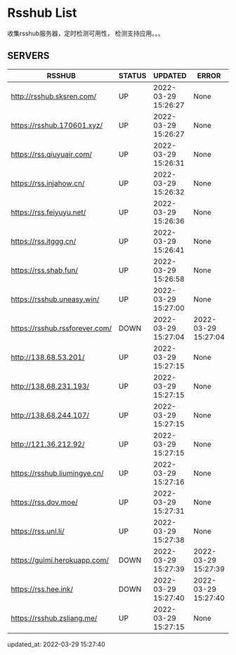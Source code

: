 # Rsshub List

收集rsshub服务器，定时检测可用性， 检测支持应用。。。


## SERVERS

|  RSSHUB   | STATUS  | UPDATED  | ERROR  | TWITTER |  
|  ----  | ----  | ----  | ----  | ---- |  
| http://rsshub.sksren.com/ | UP | 2022-03-29 15:26:27 | None |OK|  
| https://rsshub.170601.xyz/ | UP | 2022-03-29 15:26:27 | None ||  
| https://rss.qiuyuair.com/ | UP | 2022-03-29 15:26:31 | None ||  
| https://rss.injahow.cn/ | UP | 2022-03-29 15:26:32 | None ||  
| https://rss.feiyuyu.net/ | UP | 2022-03-29 15:26:36 | None ||  
| https://rss.itggg.cn/ | UP | 2022-03-29 15:26:41 | None ||  
| https://rss.shab.fun/ | UP | 2022-03-29 15:26:58 | None |OK|  
| https://rsshub.uneasy.win/ | UP | 2022-03-29 15:27:00 | None |OK|  
| https://rsshub.rssforever.com/ | DOWN | 2022-03-29 15:27:04 | 2022-03-29 15:27:04 |  
| http://138.68.53.201/ | UP | 2022-03-29 15:27:15 | None ||  
| http://138.68.231.193/ | UP | 2022-03-29 15:27:15 | None ||  
| http://138.68.244.107/ | UP | 2022-03-29 15:27:15 | None ||  
| http://121.36.212.92/ | UP | 2022-03-29 15:27:15 | None ||  
| https://rsshub.liumingye.cn/ | UP | 2022-03-29 15:27:16 | None ||  
| https://rss.dov.moe/ | UP | 2022-03-29 15:27:31 | None ||  
| https://rss.unl.li/ | UP | 2022-03-29 15:27:38 | None ||  
| https://guimi.herokuapp.com/ | DOWN | 2022-03-29 15:27:39 | 2022-03-29 15:27:39 |  
| https://rss.hee.ink/ | DOWN | 2022-03-29 15:27:40 | 2022-03-29 15:27:40 |  
| https://rsshub.zsliang.me/ | UP | 2022-03-29 15:27:15 | None |OK|  
  

updated_at: 2022-03-29 15:27:40  
